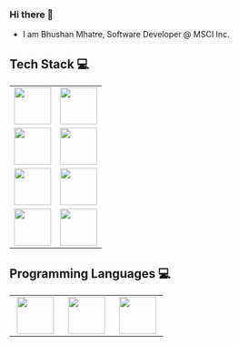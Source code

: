 ### Hi there 👋

* I am Bhushan Mhatre, Software Developer @ MSCI Inc.

## Tech Stack :computer:

<table>

<tr>
<td align="center" width="50%"><img height=65px src="https://cdn.iconscout.com/icon/free/png-64/express-2-282577.png"> </td>
<td align="center" width="50%"><img height=65px src="https://flask.palletsprojects.com/en/1.1.x/_images/flask-logo.png"> </td>
</tr>

<tr>
<td align="center" width="50%"><img height=65px src="https://rubyonrails.org/images/rails-logo.svg"> </td>
<td align="center" width="50%"><img height=65px src="https://cdn.iconscout.com/icon/free/png-512/django-2-282855.png"></td>
</tr>

<tr>
<td align="center" width="50%"><img height=65px src="https://www.oracle.com/a/ocom/img/sql-dev.svg"></td>
<td align="center" width="50%"><img height=65px src="https://www.logolynx.com/images/logolynx/d5/d50b83324fb4fbab14cdfaf47409115b.jpeg"></td>
</tr>

<tr>
<td align="center" width="50%"><img height=65px src="https://cdn.iconscout.com/icon/free/png-64/mysql-12-556000.png"></td>
<td align="center" width="50%"><img height=65px src="https://cdn.iconscout.com/icon/free/png-64/react-4-1175110.png"></td>
</tr>

</table>

## Programming Languages :computer:

<table>
<tr>
<td align="center" width="30%"><img height=65px src="https://www.python.org/static/community_logos/python-logo.png"></td>
<td align="center" width="30%"><img height=65px src="https://cdn.iconscout.com/icon/free/png-64/ruby-45-1175100.png"></td>
<td align="center" width="30%"><img height=65px src="https://cdn.iconscout.com/icon/free/png-64/javascript-1-225993.png"></td>
</tr>
</table>
